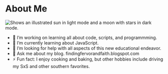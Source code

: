# About Me
<picture>
  <source media="(prefers-color-scheme: dark)" srcset="https://user-images.githubusercontent.com/25423296/163456776-7f95b81a-f1ed-45f7-b7ab-8fa810d529fa.png">
  <source media="(prefers-color-scheme: light)" srcset="https://user-images.githubusercontent.com/25423296/163456779-a8556205-d0a5-45e2-ac17-42d089e3c3f8.png">
  <img alt="Shows an illustrated sun in light mode and a moon with stars in dark mode." src="https://user-images.githubusercontent.com/25423296/163456779-a8556205-d0a5-45e2-ac17-42d089e3c3f8.png">
</picture>



- 🔭 I’m working on learning all about code, scripts, and programmming.
- 🌱 I’m currently learning about JavaScript.
- 🤔 I’m looking for help with all aspects of this new educational endeavor.
- 💬 Ask me about my blog. findingfervorandfaith.blogspot.com
- ⚡ Fun fact: I enjoy cooking and baking, but other hobbies include driving my SxS and other southern favorites.

